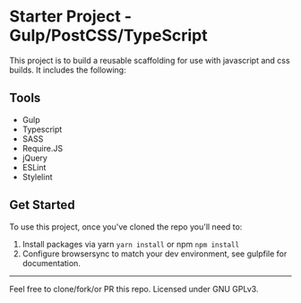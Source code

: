 # Starter Project - Gulp/PostCSS/TypeScript

This project is to build a reusable scaffolding for use with javascript and css builds. It includes the following:

## Tools

- Gulp
- Typescript
- SASS
- Require.JS
- jQuery
- ESLint
- Stylelint

## Get Started

To use this project, once you've cloned the repo you'll need to:

1. Install packages via yarn `yarn install` or npm `npm install`
2. Configure browsersync to match your dev environment, see gulpfile for documentation.

----

Feel free to clone/fork/or PR this repo. Licensed under GNU GPLv3.
